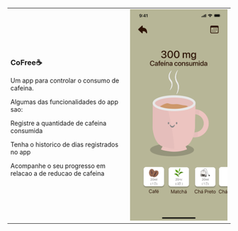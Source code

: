 
<div>
<table border="0">
  <tr>
    <td>
    <h3> CoFree☕️</h3>
<p>Um app para controlar o consumo de cafeina. </p> 
<p> <p>
<p> Algumas das funcionalidades do app sao: <p>
<p> Registre a quantidade de cafeina consumida</p>
<p> Tenha o historico de dias registrados no app</p>
<p> Acompanhe o seu progresso em relacao a de reducao de cafeina</p>
    </td>
    <td>
    <img src="agr.png">
    </td>
  </tr>
</table>
